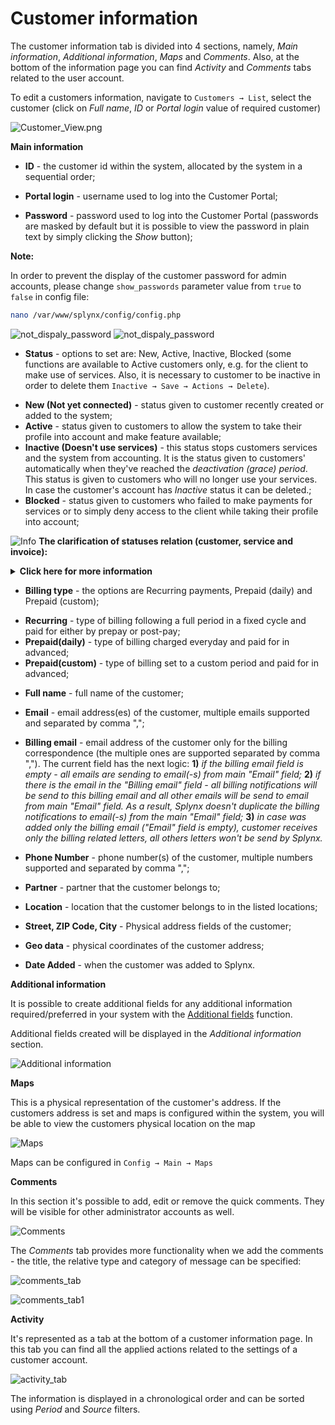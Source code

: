Customer information
====================

The customer information tab is divided into 4 sections, namely, _Main information_, _Additional information_, _Maps_ and _Comments_. Also, at the bottom of the information page you can find _Activity_ and _Comments_ tabs related to the user account.

To edit a customers information, navigate to `Customers → List`, select the customer (click on *Full name*, *ID* or *Portal login* value of required customer)

![Customer_View.png](Customer_View.png)

**Main information**

* **ID** - the customer id within the system, allocated by the system in a sequential order;

* **Portal login** - username used to log into the Customer Portal;

* **Password** -  password used to log into the Customer Portal (passwords are masked by default but it is possible to view the password in plain text by simply clicking the *Show* button);

**Note:**

In order to prevent the display of the customer password for admin accounts, please change `show_passwords` parameter value from `true` to `false` in config file:

```bash
nano /var/www/splynx/config/config.php  
```
![not_dispaly_password](not_dispaly_password.png)  ![not_dispaly_password](not_dispaly_password1.png)

* **Status** - options to set are: New, Active, Inactive, Blocked (some functions are available to Active customers only, e.g. for the client to make use of services. Also, it is necessary to customer to be inactive in order to delete them `Inactive → Save → Actions → Delete`).

- **New (Not yet connected)** - status given to customer recently created or added to the system;<br>
- **Active** - status given to customers to allow the system to take their profile into account and make feature available;<br>
- **Inactive (Doesn't use services)** - this status stops customers services and the system from accounting. It is the status given to customers' automatically when they've reached the _deactivation (grace) period_. This status is given to customers who will no longer use your services. In case the customer's account has _Inactive_ status it can be deleted.;<br>
- **Blocked** - status given to customers who failed to make payments for services or to simply deny access to the client while taking their profile into account;

<icon class="image-icon">![Info](information.png)</icon> **The clarification of statuses relation (customer, service and invoice):**
<details>
<summary><b>Click here for more information</b></summary>
<p markdown="1">

1. If the customer has an `unpaid` invoice (e.g. an invoice was created in `Billing day` date) and the customer doesn't pay the invoice before the date of `Billing due`, the customer status will be changed to `Blocked`, but the service (e.g. Internet service) is still be active;

2. The invoice status in period from `Billing day` to `Billing due` date is `unpaid`, from `Billing due` to `Deactivation period` and after `Deactivation period` the invoice will be considered  as `overdue`;

3. If the customer with `Blocked` status pays the `overdue` invoice, the customer's status will be changed to `Active`;

4. If the customer with `Blocked` status doesn't pay the invoice before the date of `Deactivation period` date, his status will be changed to `Inactive (doesn't use service)`. And after he decided to pay the invoice, the status would become `Active`;

5. If the customer has `Inactive (doesn't use service)` status, his service (e.g. Internet service) will be `disabled` (with `Start date` = `Billing day` date and `End date` = `Deactivation period` date) and the duplicate of the previous service will be created with `Stopped` status, its `Start date` = the date of `Deactivation period`.
And after customer decided to pay the `overdue` invoice, the status of duplicate service would become `Active`, its `Start date` would be changed to invoice payment date.

![](clar_img1.png)

![](clar_img2.png)

------------

</p>
</details>

* **Billing type** - the options are Recurring payments, Prepaid (daily) and Prepaid (custom);

- **Recurring** - type of billing following a full period in a fixed cycle and paid for either by prepay or post-pay;<br>
- **Prepaid(daily)** - type of billing charged everyday and paid for in advanced;<br>
- **Prepaid(custom)** - type of billing set to a custom period and paid for in advanced;<br>

* **Full name** - full name of the customer;

* **Email** - email address(es) of the customer, multiple emails supported and separated by comma ",";

* **Billing email** - email address of the customer only for the billing correspondence (the multiple ones are supported separated by comma ","). The current field has the next logic:
**1)** *if the billing email field is empty - all emails are sending to email(-s) from main "Email" field;*
**2)** *if there is the email in the "Billing email" field - all billing notifications will be send to this billing email and all other emails will be send to email from main "Email" field. As a result, Splynx doesn't duplicate the billing notifications to email(-s) from the main "Email" field;*
**3)** *in case was added only the billing email ("Email" field is empty), customer receives only the billing related letters, all others letters won't be send by Splynx.*

* **Phone Number** - phone number(s) of the customer, multiple numbers supported and separated by comma ",";

* **Partner** - partner that the customer belongs to;

* **Location** - location that the customer belongs to in the listed locations;

* **Street, ZIP Code, City** - Physical address fields of the customer;

* **Geo data** - physical coordinates of the customer address;

* **Date Added** - when the customer was added to Splynx.


**Additional information**

It is possible to create additional fields for any additional information required/preferred in your system with the [Additional fields](customer_management/custom_additional_fields/custom_additional_fields.md) function.

Additional fields created will be displayed in the *Additional information* section.

![Additional information](additionalinformation.png)

**Maps**

This is a physical representation of the customer's address. If the customers address is set and maps is configured within the system, you will be able to view the customers physical location on the map

![Maps](customermap.png)

Maps can be configured in `Config → Main → Maps`

**Comments**

In this section it's possible to add, edit or remove the quick comments. They will be visible for other administrator accounts as well.

![Comments](comments.png)

The *Comments* tab provides more functionality when we add the comments - the title, the relative type and category of message can be specified:

![comments_tab](comments_tab.png)

![comments_tab1](comments_tab1.png)

**Activity**

It's represented as a tab at the bottom of a customer information page. In this tab you can find all the applied actions related to the settings of a customer account.

![activity_tab](activity_tab.png)

The information is displayed in a chronological order and can be sorted using *Period* and *Source* filters.

